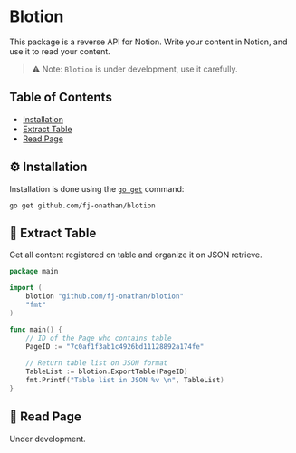 

# Blotion
This package is a reverse API for Notion. Write your content in Notion, and use it to read your content.

> ⚠️️ Note: `Blotion` is under development, use it carefully.

## Table of Contents

- [Installation](#install)
- [Extract Table](#table)
- [Read Page](#page)

## ⚙️ Installation
Installation is done using the [`go get`](https://golang.org/cmd/go/#hdr-Add_dependencies_to_current_module_and_install_them) command:
```
go get github.com/fj-onathan/blotion
```

## 📁 Extract Table

Get all content registered on table and organize it on JSON retrieve.

```go
package main

import (
	blotion "github.com/fj-onathan/blotion"
    "fmt"
)

func main() {
	// ID of the Page who contains table
	PageID := "7c0af1f3ab1c4926bd11128892a174fe"
	
	// Return table list on JSON format
	TableList := blotion.ExportTable(PageID)	
	fmt.Printf("Table list in JSON %v \n", TableList)
}

```

## 📄 Read Page
Under development.